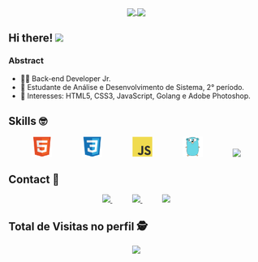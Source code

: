 <p align="center">
  <a href="https://github.com/anuraghazra/github-readme-stats">
    <img
      align="center"
      height="165"
      src="https://github-readme-stats.vercel.app/api?username=alexandresantosal91&theme=chartreuse-dark&show_icons=true"
    />
  </a>
  <a href="https://github.com/anuraghazra/github-readme-stats">
    <img
      align="center"
      src="https://github-readme-stats.vercel.app/api/top-langs/?username=AlexandreSantosAL91&layout=compact&langs_count=16&theme=chartreuse-dark"
    />
  </a>
</p>

## Hi there! <img src="https://raw.githubusercontent.com/iampavangandhi/iampavangandhi/master/gifs/Hi.gif" width="30px"></h2>

### Abstract

- 👨‍💻 Back-end Developer Jr.
- 🌱 Estudante de Análise e Desenvolvimento de Sistema, 2° período.
- 💙 Interesses: HTML5, CSS3, JavaScript, Golang e Adobe Photoshop.

## Skills :nerd_face:
<p align="center">
    <img height="40" src="https://raw.githubusercontent.com/devicons/devicon/master/icons/html5/html5-original.svg">
    &nbsp;&nbsp;&nbsp;&nbsp;&nbsp;&nbsp;&nbsp;&nbsp;&nbsp;&nbsp;&nbsp;&nbsp;&nbsp;
    <img height="40" src="https://raw.githubusercontent.com/devicons/devicon/master/icons/css3/css3-original.svg">
    &nbsp;&nbsp;&nbsp;&nbsp;&nbsp;&nbsp;&nbsp;&nbsp;&nbsp;&nbsp;&nbsp;&nbsp;&nbsp;
    <img height="40" src="https://raw.githubusercontent.com/devicons/devicon/master/icons/javascript/javascript-original.svg">
    &nbsp;&nbsp;&nbsp;&nbsp;&nbsp;&nbsp;&nbsp;&nbsp;&nbsp;&nbsp;&nbsp;&nbsp;&nbsp;
    <img height="40" src="https://raw.githubusercontent.com/devicons/devicon/master/icons/go/go-original.svg">
    &nbsp;&nbsp;&nbsp;&nbsp;&nbsp;&nbsp;&nbsp;&nbsp;&nbsp;&nbsp;&nbsp;&nbsp;&nbsp;
    <img height="40" src= "https://camo.githubusercontent.com/2e362f04634f0926afec1963244a43d1d9f3c8df1e61889d5bb4fb985ce857b4/68747470733a2f2f696d672e736869656c64732e696f2f62616467652f2d50686f746f73686f702d3134316132303f7374796c653d666c6174266c6f676f3d61646f62652d70686f746f73686f70">   
</p>

## Contact :iphone:

<p align="center">
    <a href="https://github.com/AlexandreSantosAL91">
        <img  src="https://img.shields.io/badge/github-%23100000.svg?&style=for-the-badge&logo=github&logoColor=white&link=mailto:https://github.com/AlexandreSantosAL91">
    </a>
    &nbsp;&nbsp;&nbsp;&nbsp;&nbsp;&nbsp;&nbsp;&nbsp;&nbsp;
    <a href="mailto:alexandresantos_al@hotmail.com">
        <img src="https://img.shields.io/badge/hotmail-D14836?&style=for-the-badge&logo=hotmail&logoColor=white&link=mailto:alexandresantos_al@hotmail.com">
    </a>
    &nbsp;&nbsp;&nbsp;&nbsp;&nbsp;&nbsp;&nbsp;&nbsp;&nbsp;
    <a href="https://www.linkedin.com/in/alexandresantosal">
        <img src="https://img.shields.io/badge/linkedin-%230077B5.svg?&style=for-the-badge&logo=linkedin&logoColor=white&link=mailto:https://www.linkedin.com/in/alexandresantosal/">
    </a>
</p>

<p align="center"> 

 ## Total de Visitas no perfil :detective: <br>
 <p align="center"> 
   <img alingn="center" src="https://profile-counter.glitch.me/AlexandreSantosAL91/count.svg" />
 </p>

</p>
